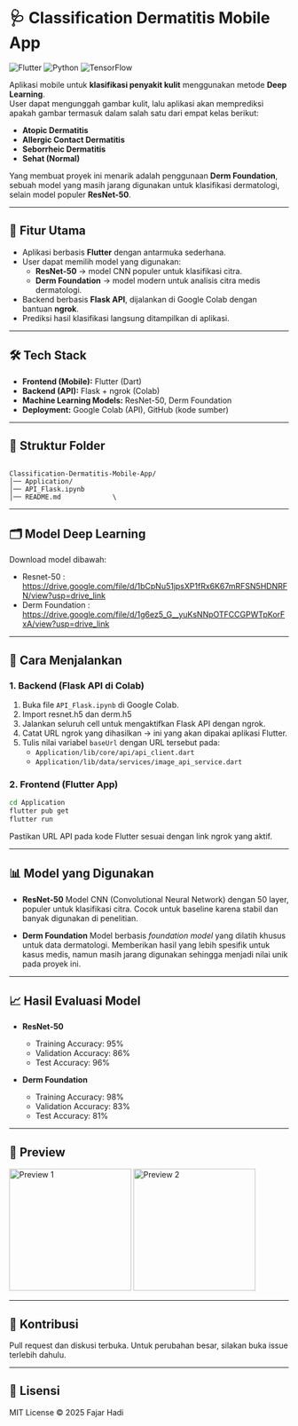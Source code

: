 # 🩺 Classification Dermatitis Mobile App

![Flutter](https://img.shields.io/badge/Flutter-3.32.4-blue?logo=flutter)
![Python](https://img.shields.io/badge/Python-3.11.13-yellow?logo=python)
![TensorFlow](https://img.shields.io/badge/TensorFlow-2.19-orange?logo=tensorflow)

Aplikasi mobile untuk **klasifikasi penyakit kulit** menggunakan metode **Deep Learning**.  
User dapat mengunggah gambar kulit, lalu aplikasi akan memprediksi apakah gambar termasuk dalam salah satu dari empat kelas berikut:

- **Atopic Dermatitis**  
- **Allergic Contact Dermatitis**  
- **Seborrheic Dermatitis**  
- **Sehat (Normal)**  

Yang membuat proyek ini menarik adalah penggunaan **Derm Foundation**, sebuah model yang masih jarang digunakan untuk klasifikasi dermatologi, selain model populer **ResNet-50**.

---

## 🚀 Fitur Utama
- Aplikasi berbasis **Flutter** dengan antarmuka sederhana.  
- User dapat memilih model yang digunakan:
  - **ResNet-50** → model CNN populer untuk klasifikasi citra.  
  - **Derm Foundation** → model modern untuk analisis citra medis dermatologi.  
- Backend berbasis **Flask API**, dijalankan di Google Colab dengan bantuan **ngrok**.  
- Prediksi hasil klasifikasi langsung ditampilkan di aplikasi.

---

## 🛠️ Tech Stack
- **Frontend (Mobile):** Flutter (Dart)  
- **Backend (API):** Flask + ngrok (Colab)  
- **Machine Learning Models:** ResNet-50, Derm Foundation  
- **Deployment:** Google Colab (API), GitHub (kode sumber)

---

## 📂 Struktur Folder
```

Classification-Dermatitis-Mobile-App/
│── Application/          
│── API_Flask.ipynb       
│── README.md             \

````
---
## 🗂️ Model Deep Learning
Download model dibawah:
- Resnet-50 : https://drive.google.com/file/d/1bCpNu51jpsXP1fRx6K67mRFSN5HDNRFN/view?usp=drive_link
- Derm Foundation : https://drive.google.com/file/d/1g6ez5_G__yuKsNNpOTFCCGPWTpKorFxA/view?usp=drive_link

---

## 🔧 Cara Menjalankan

### 1. Backend (Flask API di Colab)
1. Buka file `API_Flask.ipynb` di Google Colab.
2. Import resnet.h5 dan derm.h5  
3. Jalankan seluruh cell untuk mengaktifkan Flask API dengan ngrok.  
4. Catat URL ngrok yang dihasilkan → ini yang akan dipakai aplikasi Flutter.  
5. Tulis nilai variabel `baseUrl` dengan URL tersebut pada:  
   - `Application/lib/core/api/api_client.dart`  
   - `Application/lib/data/services/image_api_service.dart`

### 2. Frontend (Flutter App)
```bash
cd Application
flutter pub get
flutter run
````

Pastikan URL API pada kode Flutter sesuai dengan link ngrok yang aktif.

---

## 📊 Model yang Digunakan

* **ResNet-50**
  Model CNN (Convolutional Neural Network) dengan 50 layer, populer untuk klasifikasi citra. Cocok untuk baseline karena stabil dan banyak digunakan di penelitian.

* **Derm Foundation**
  Model berbasis *foundation model* yang dilatih khusus untuk data dermatologi. Memberikan hasil yang lebih spesifik untuk kasus medis, namun masih jarang digunakan sehingga menjadi nilai unik pada proyek ini.

---

## 📈 Hasil Evaluasi Model

* **ResNet-50**

  * Training Accuracy: 95%
  * Validation Accuracy: 86%
  * Test Accuracy: 96%

* **Derm Foundation**

  * Training Accuracy: 98%
  * Validation Accuracy: 83%
  * Test Accuracy: 81%

---

## 📸 Preview

<p align="left">
  <img src="https://github.com/user-attachments/assets/96fc88dd-14d1-4802-a336-7e07cdb63714" alt="Preview 1" width="220"/>
  <img src="https://github.com/user-attachments/assets/16cc8c9d-da47-4060-965d-7f4550e12e4b" alt="Preview 2" width="220"/>
</p>

---

## 🤝 Kontribusi

Pull request dan diskusi terbuka. Untuk perubahan besar, silakan buka issue terlebih dahulu.

---

## 📜 Lisensi

MIT License © 2025 Fajar Hadi
